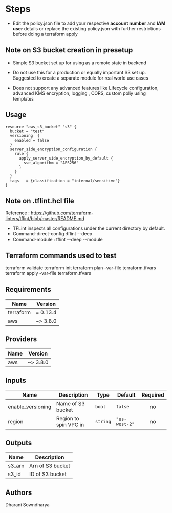 # Steps 
* Edit the policy.json file to add your respective **account number** and **IAM user** details or replace the existing policy.json with further restrictions before doing a terraform apply


## Note on S3 bucket creation in presetup
* Simple S3 bucket set up for using as a remote state in backend

* Do not use this for a production or equally important S3 set up. Suggested to create a separate module for real world use cases

* Does not support any advanced features like Lifecycle configuration, advanced KMS encryption, logging , CORS, custom poliy using templates

## Usage

```hcl
resource "aws_s3_bucket" "s3" {
  bucket = "test"
  versioning  {
    enabled = false
  }
  server_side_encryption_configuration {
    rule {
      apply_server_side_encryption_by_default {
        sse_algorithm = "AES256"
      }
    }
  }
  tags   = {classification = "internal/sensitive"}
}

```

## Note on .tflint.hcl file
Reference :  https://github.com/terraform-linters/tflint/blob/master/README.md

* TFLint inspects all configurations under the current directory by default. 
* Command-direct-config :tflint --deep
* Command-module : tflint --deep --module

## Terraform commands used to test

terraform validate
terraform init
terraform plan -var-file terraform.tfvars
terraform apply -var-file terraform.tfvars


<!-- BEGINNING OF OUTPUT FROM terraform-docs plugin -->
<!-- Command used terraform-docs md table . > README.md -->
<!-- Reference : https://github.com/terraform-docs/terraform-docs -->


## Requirements

| Name | Version |
|------|---------|
| terraform | = 0.13.4 |
| aws | ~> 3.8.0 |

## Providers

| Name | Version |
|------|---------|
| aws | ~> 3.8.0 |

## Inputs

| Name | Description | Type | Default | Required |
|------|-------------|------|---------|:--------:|
| enable\_versioning | Name of S3 bucket | `bool` | `false` | no |
| region | Region to spin VPC in | `string` | `"us-west-2"` | no |

## Outputs

| Name | Description |
|------|-------------|
| s3\_arn | Arn of S3 bucket |
| s3\_id | ID of S3 bucket |

<!-- END OF OUTPUT FROM terra-docs -->

## Authors
Dharani Sowndharya 





